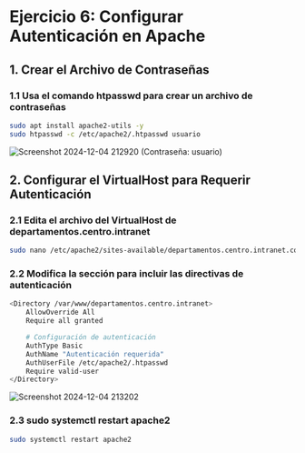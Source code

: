 # Ejercicio 6: Configurar Autenticación en Apache
## 1. Crear el Archivo de Contraseñas
### 1.1 Usa el comando htpasswd para crear un archivo de contraseñas
```bash
sudo apt install apache2-utils -y
sudo htpasswd -c /etc/apache2/.htpasswd usuario
```
![Screenshot 2024-12-04 212920](https://github.com/user-attachments/assets/c223e037-04fb-496e-ac75-43ac5a56548b)
(Contraseña: usuario)

## 2. Configurar el VirtualHost para Requerir Autenticación
### 2.1 Edita el archivo del VirtualHost de departamentos.centro.intranet
```bash
sudo nano /etc/apache2/sites-available/departamentos.centro.intranet.conf
```
### 2.2 Modifica la sección <Directory> para incluir las directivas de autenticación
```bash
<Directory /var/www/departamentos.centro.intranet>
    AllowOverride All
    Require all granted

    # Configuración de autenticación
    AuthType Basic
    AuthName "Autenticación requerida"
    AuthUserFile /etc/apache2/.htpasswd
    Require valid-user
</Directory>
```
![Screenshot 2024-12-04 213202](https://github.com/user-attachments/assets/0aa5610a-853e-4ccb-9478-b2248958cba1)

### 2.3 sudo systemctl restart apache2
```bash
sudo systemctl restart apache2
```
